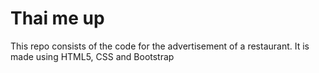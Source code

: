 <h1> Thai me up </h1>
<p> This repo consists of the code for the advertisement of a restaurant. It is made using HTML5, CSS and Bootstrap</p>
